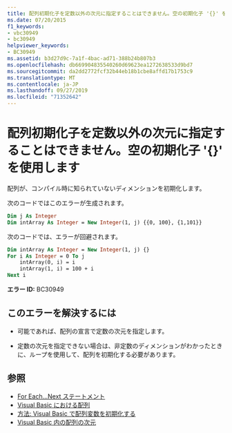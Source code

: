 ```yaml
---
title: 配列初期化子を定数以外の次元に指定することはできません。空の初期化子 '{}' を使用します
ms.date: 07/20/2015
f1_keywords:
- vbc30949
- bc30949
helpviewer_keywords:
- BC30949
ms.assetid: b3d27d9c-7a1f-4bac-ad71-388b24b807b3
ms.openlocfilehash: db669904835540260d69623ea1272638533d9bd7
ms.sourcegitcommit: da2dd2772fcf32b44eb18b1cbe8affd17b1753c9
ms.translationtype: MT
ms.contentlocale: ja-JP
ms.lasthandoff: 09/27/2019
ms.locfileid: "71352642"
---
```

# <a name="array-initializer-cannot-be-specified-for-a-non-constant-dimension-use-the-empty-initializer-"></a>配列初期化子を定数以外の次元に指定することはできません。空の初期化子 '{}' を使用します
配列が、コンパイル時に知られていないディメンションを初期化します。  
  
 次のコードではこのエラーが生成されます。  
  
```vb  
Dim j As Integer  
Dim intArray As Integer = New Integer(1, j) {{0, 100}, {1,101}}  
```  
  
 次のコードでは、エラーが回避されます。  
  
```vb  
Dim intArray As Integer = New Integer(1, j) {}  
For i As Integer = 0 To j  
    intArray(0, i) = i  
    intArray(1, i) = 100 + i  
Next i  
```  
  
 **エラー ID:** BC30949  
  
## <a name="to-correct-this-error"></a>このエラーを解決するには  
  
- 可能であれば、配列の宣言で定数の次元を指定します。  
  
- 定数の次元を指定できない場合は、非定数のディメンションがわかったときに、ループを使用して、配列を初期化する必要があります。  
  
## <a name="see-also"></a>参照

- [For Each...Next ステートメント](../../visual-basic/language-reference/statements/for-each-next-statement.md)
- [Visual Basic における配列](../programming-guide/language-features/arrays/index.md)
- [方法: Visual Basic で配列変数を初期化する](../../visual-basic/programming-guide/language-features/arrays/how-to-initialize-an-array-variable.md)
- [Visual Basic 内の配列の次元](../programming-guide/language-features/arrays/array-dimensions.md)
